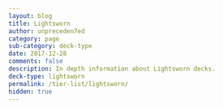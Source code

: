 ```yaml
---
layout: blog
title: Lightsworn
author: unpreceden7ed
category: page
sub-category: deck-type
date: 2017-12-28
comments: false
description: In depth information about Lightsworn decks.
deck-type: lightsworn
permalink: /tier-list/lightsworn/
hidden: true
---
```








